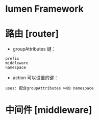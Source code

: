 lumen Framework
===================

# 路由 [router]

- groupAttributes 键：
```
prefix
middleware
namespace
```

- action 可以设置的键：
```
uses: 配合groupAttributes 中的 namespace
```

# 中间件 [middleware]